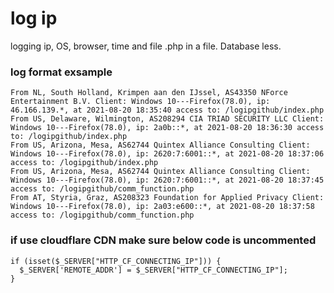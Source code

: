 # log ip
logging ip, OS, browser, time and file .php in a file. Database less. 

### log format exsample
```
From NL, South Holland, Krimpen aan den IJssel, AS43350 NForce Entertainment B.V. Client: Windows 10---Firefox(78.0), ip: 46.166.139.*, at 2021-08-20 18:35:40 access to: /logipgithub/index.php
From US, Delaware, Wilmington, AS208294 CIA TRIAD SECURITY LLC Client: Windows 10---Firefox(78.0), ip: 2a0b::*, at 2021-08-20 18:36:30 access to: /logipgithub/index.php
From US, Arizona, Mesa, AS62744 Quintex Alliance Consulting Client: Windows 10---Firefox(78.0), ip: 2620:7:6001::*, at 2021-08-20 18:37:06 access to: /logipgithub/index.php
From US, Arizona, Mesa, AS62744 Quintex Alliance Consulting Client: Windows 10---Firefox(78.0), ip: 2620:7:6001::*, at 2021-08-20 18:37:45 access to: /logipgithub/comm_function.php
From AT, Styria, Graz, AS208323 Foundation for Applied Privacy Client: Windows 10---Firefox(78.0), ip: 2a03:e600::*, at 2021-08-20 18:37:58 access to: /logipgithub/comm_function.php
```
### if use cloudflare CDN make sure below code is uncommented
```
if (isset($_SERVER["HTTP_CF_CONNECTING_IP"])) {
  $_SERVER['REMOTE_ADDR'] = $_SERVER["HTTP_CF_CONNECTING_IP"];
}
```
